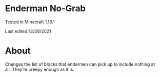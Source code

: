 # Enderman No-Grab

Tested in Minecraft 1.18.1

Last edited 12/08/2021

# About

Changes the list of blocks that endermen can pick up to include nothing at all.  They're creepy enough as it is.
